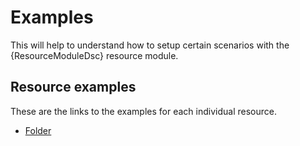 # Examples

This will help to understand how to setup certain scenarios with the {ResourceModuleDsc} resource module.

## Resource examples

These are the links to the examples for each individual resource.

- [Folder](/Examples/Resources/Folder)
